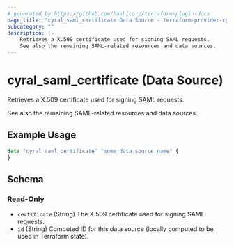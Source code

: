 ```yaml
---
# generated by https://github.com/hashicorp/terraform-plugin-docs
page_title: "cyral_saml_certificate Data Source - terraform-provider-cyral"
subcategory: ""
description: |-
    Retrieves a X.509 certificate used for signing SAML requests.
    See also the remaining SAML-related resources and data sources.
---
```


# cyral_saml_certificate (Data Source)

Retrieves a X.509 certificate used for signing SAML requests.

See also the remaining SAML-related resources and data sources.

## Example Usage

```terraform
data "cyral_saml_certificate" "some_data_source_name" {
}
```

<!-- schema generated by tfplugindocs -->

## Schema

### Read-Only

-   `certificate` (String) The X.509 certificate used for signing SAML requests.
-   `id` (String) Computed ID for this data source (locally computed to be used in Terraform state).
